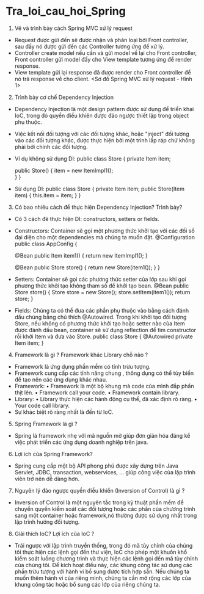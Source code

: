 ﻿# Tra_loi_cau_hoi_Spring

1. Vẽ và trình bày cách Spring MVC xử lý request

- Request được gửi đến sẽ được nhận và phân loại bởi Front controller, sau đấy nó được gửi đến các Controller tương ứng
  để xử lý.
- Controller create model nếu cần và gửi model về lại cho Front controller, Front controller gửi model đấy cho View
  template tương ứng để render response.
- View template gửi lại response đã được render cho Front controller để nó trả response về cho client.
  <Sơ đồ Spring MVC xử lý request - Hình 1>

2. Trình bày cơ chế Dependency Injection

- Dependency Injection là một design pattern được sử dụng để triển khai IoC, trong đó quyền điều khiên được đảo ngược
  thiết lập trong object phụ thuộc.
- Việc kết nối đối tượng với các đối tượng khác, hoặc "ịnject" đối tượng vào các đối tượng khác, được thực hiện bởi một
  trình lắp ráp chứ không phải bởi chính các đối tượng.

- Ví dụ không sử dụng DI:
  public class Store { 
    private Item item;

    public Store() { 
      item = new ItemImpl1();    
    } 
  }

- Sử dụng DI:
  public class Store { 
    private Item item; 
    public Store(Item item) { 
      this.item = item;
    }
  }
  
3. Có bao nhiêu cách để thực hiện Dependency Injection? Trình bày?
- Có 3 cách đẻ thực hiện DI: constructors, setters or fields.
- Constructors:
  Container sẽ gọi một phương thức khởi tạo với các đối số đại diện cho một dependencies mà chúng ta muốn đặt.
  @Configuration
  public class AppConfig {

  @Bean
  public Item item1() {
  return new ItemImpl1();
  }

  @Bean
  public Store store() {
  return new Store(item1());
  }
  }
  
- Setters:
  Container sẽ gọi các phương thức setter của lớp sau khi gọi phương thức khởi tạo không tham số để khởi tạo bean.
  @Bean
  public Store store() {
  Store store = new Store();
  store.setItem(item1());
  return store;
  }
  
- Fields:
  Chúng ta có thể đưa các phần phụ thuộc vào bằng cách đánh dấu chúng bằng chú thích @Autowired. Trong khi khởi tạo đối tượng Store, nếu không có phương thức khởi tạo hoặc setter nào của Item được đánh dấu bean, container sẽ sử dụng reflection để tìm constructor rồi khởi Item và đưa vào Store.
  public class Store {
    @Autowired
    private Item item;
  }
  
4. Framework là gì ? Framework khác Library chỗ nào ?
- Framework là ứng dụng phần mềm có tính trừu tượng.
- Framework cung cấp các tính năng chung , thông dụng có thể tùy biến để tạo nên các ứng dụng khác nhau.
- Framework:
  • Framework là một bộ khung mà code của mình đắp phần thịt lên.
  • Framework call your code.
  • Framework contain library.
- Library:
  • Library thực hiện các hành động cụ thể, đã xác định rõ ràng.
  • Your code call library.
- Sự khác biệt rõ ràng nhất là đến từ IoC.

5. Spring Framework là gì ?
- Spring là framework nhẹ với mã nguồn mở giúp đơn giản hóa đáng kể việc phát triển các ứng dụng doanh nghiệp trên java.

6. Lợi ích của Spring Framework?
- Spring cung cấp một bộ API phong phú được xây dựng trên Java Servlet, JDBC, transaction, webservices, ... giúp công việc của lập trình viên trở nên dễ dàng hơn.

7. Nguyên lý đảo ngược quyền điều khiển (Inversion of Control) là gì ?
- Inversion of Control là một nguyên tắc trong kỹ thuật phần mềm để chuyển quyền kiểm soát các đối tượng hoặc các phần của chương trình sang một container hoặc framework,nó thường được sử dụng nhất trong lập trình hướng đối tượng.

8. Giải thích IoC? Lợi ích của IoC ?
- Trái ngược với lập trình truyền thống, trong đó mã tùy chỉnh của chúng tôi thực hiện các lệnh gọi đến thư viện, IoC cho phép một khuôn khổ kiểm soát luồng chương trình và thực hiện các lệnh gọi đến mã tùy chỉnh của chúng tôi. Để kích hoạt điều này, các khung công tác sử dụng các phần trừu tượng với hành vi bổ sung được tích hợp sẵn. Nếu chúng ta muốn thêm hành vi của riêng mình, chúng ta cần mở rộng các lớp của khung công tác hoặc bổ sung các lớp của riêng chúng ta.